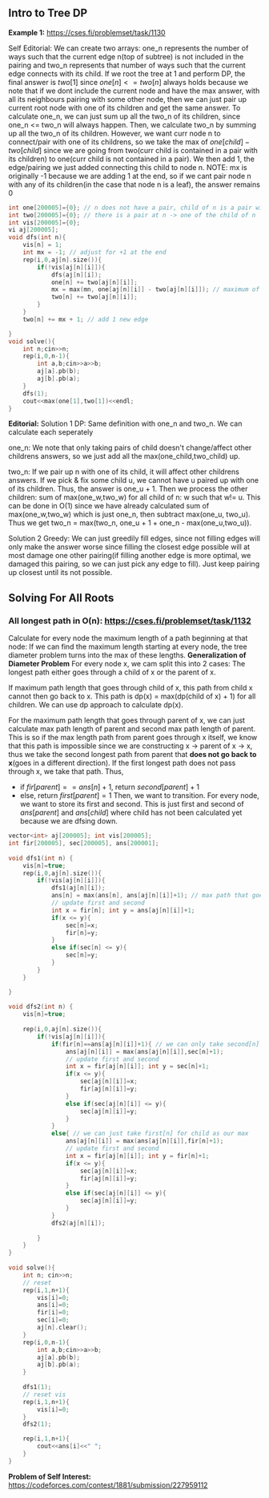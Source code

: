 ## Intro to Tree DP

**Example 1:** https://cses.fi/problemset/task/1130

Self Editorial:
We can create two arrays: one_n represents the number of ways such that the current edge n(top of subtree) is not included in the pairing and two_n represents that number of ways such that the current edge connects with its child.
If we root the tree at 1 and perform DP, the final answer is $two[1]$ since $one[n] <= two[n]$ always holds because we note that if we dont include the current node and have the max answer, with all its neighbours pairing with some other node, then we can just pair up current root node with one of its children and get the same answer.
To calculate one_n, we can just sum up all the two_n of its children, since one_n <= two_n will always happen. Then, we calculate two_n by summing up all the two_n of its children. However, we want curr node n to connect/pair with one of its childrens, so we take the max of $one[child] - two[child]$ since we are going from two(curr child is contained in a pair with its children) to one(curr child is not contained in a pair). We then add 1, the edge/pairing we just added connecting this child to node n.
NOTE: mx is originally -1 because we are adding 1 at the end, so if we cant pair node n with any of its children(in the case that node n is a leaf), the answer remains 0
```cpp
int one[200005]={0}; // n does not have a pair, child of n is a pair with one of its child
int two[200005]={0}; // there is a pair at n -> one of the child of n
int vis[200005]={0};
vi aj[200005];
void dfs(int n){
    vis[n] = 1;
    int mx = -1; // adjust for +1 at the end
    rep(i,0,aj[n].size()){
        if(!vis[aj[n][i]]){
            dfs(aj[n][i]);
            one[n] += two[aj[n][i]];
            mx = max(mn, one[aj[n][i]] - two[aj[n][i]]); // maximum of this expression
            two[n] += two[aj[n][i]]; 
        }
    }
    two[n] += mx + 1; // add 1 new edge

}
void solve(){
    int n;cin>>n;
    rep(i,0,n-1){
        int a,b;cin>>a>>b;
        aj[a].pb(b);
        aj[b].pb(a);
    }
    dfs(1);
    cout<<max(one[1],two[1])<<endl;
}
```
**Editorial:**
Solution 1 DP:
Same definition with one_n and two_n. We can calculate each seperately

one_n: We note that only taking pairs of child doesn't change/affect other childrens answers, so we just add all the max(one_child,two_child) up.

two_n: If we pair up n with one of its child, it will affect other childrens answers. If we pick & fix some child u, we cannot have u paired up with one of its children. Thus, the answer is one_u + 1. Then we process the other children: sum of max(one_w,two_w) for all child of n: w such that w!= u.
This can be done in O(1) since we have already calculated sum of max(one_w,two_w) which is just one_n, then subtract max(one_u, two_u). Thus we get two_n = max(two_n, one_u + 1 + one_n - max(one_u,two_u)).

Solution 2 Greedy:
We can just greedily fill edges, since not filling edges will only make the answer worse since filling the closest edge possible will at most damage one other pairing(if filling another edge is more optimal, we damaged this pairing, so we can just pick any edge to fill). Just keep pairing up closest until its not possible.


## Solving For All Roots

### All longest path in O(n): https://cses.fi/problemset/task/1132
Calculate for every node the maximum length of a path beginning at that node: If we can find the maximum length starting at every node, the tree diameter problem turns into the max of these lengths.
**Generalization of Diameter Problem**
For every node x, we cam split this into 2 cases: The longest path either goes through a child of x or the parent of x.

If maximum path length that goes through child of x, this path from child x cannot then go back to x. This path is dp(x) = max(dp(child of x) + 1) for all children. We can use dp approach to calculate dp(x). 

For the maximum path length that goes through parent of x, we can just calculate max path length of parent and second max path length of parent. This is so if the max length path from parent goes through x itself, we know that this path is impossible since we are constructing x -> parent of x -> x, thus we take the second longest path from parent that **does not go back to x**(goes in a different direction). If the first longest path does not pass through x, we take that path.
Thus, 
- if $fir[parent] == ans[n]+1$, return $second[parent]+1$
- else, return $first[parent]=1$
Then, we want to transition. For every node, we want to store its first and second. This is just first and second of $ans[parent]$ and $ans[child]$ where child has not been calculated yet because we are dfsing down.
```cpp
vector<int> aj[200005]; int vis[200005];
int fir[200005], sec[200005], ans[200001];
 
void dfs1(int n) {
    vis[n]=true;
    rep(i,0,aj[n].size()){
        if(!vis[aj[n][i]]){
            dfs1(aj[n][i]);
            ans[n] = max(ans[n], ans[aj[n][i]]+1); // max path that goes through child
            // update first and second
            int x = fir[n]; int y = ans[aj[n][i]]+1;
            if(x <= y){
                sec[n]=x;
                fir[n]=y;
            }
            else if(sec[n] <= y){
                sec[n]=y;
            }
        }
    }

}
 
void dfs2(int n) {
    vis[n]=true;
    
    rep(i,0,aj[n].size()){
        if(!vis[aj[n][i]]){
            if(fir[n]==ans[aj[n][i]]+1){ // we can only take second[n] for its child since it contributed to first[n]
                ans[aj[n][i]] = max(ans[aj[n][i]],sec[n]+1);
                // update first and second
                int x = fir[aj[n][i]]; int y = sec[n]+1;
                if(x <= y){
                    sec[aj[n][i]]=x;
                    fir[aj[n][i]]=y;
                }
                else if(sec[aj[n][i]] <= y){
                    sec[aj[n][i]]=y;
                }
            }
            else{ // we can just take first[n] for child as our max
                ans[aj[n][i]] = max(ans[aj[n][i]],fir[n]+1);
                // update first and second
                int x = fir[aj[n][i]]; int y = fir[n]+1;
                if(x <= y){
                    sec[aj[n][i]]=x;
                    fir[aj[n][i]]=y;
                }
                else if(sec[aj[n][i]] <= y){
                    sec[aj[n][i]]=y;
                }
            }
            dfs2(aj[n][i]);
            
        }
    }
}
 
void solve(){
    int n; cin>>n;
    // reset
    rep(i,1,n+1){
        vis[i]=0;
        ans[i]=0;
        fir[i]=0;
        sec[i]=0;
        aj[n].clear();
    }
    rep(i,0,n-1){
        int a,b;cin>>a>>b;
        aj[a].pb(b);
        aj[b].pb(a);
    }
    
    dfs1(1);
    // reset vis
    rep(i,1,n+1){
        vis[i]=0;
    }
    dfs2(1);

    rep(i,1,n+1){
        cout<<ans[i]<<" ";
    }
}   
```

**Problem of Self Interest:** https://codeforces.com/contest/1881/submission/227959112

